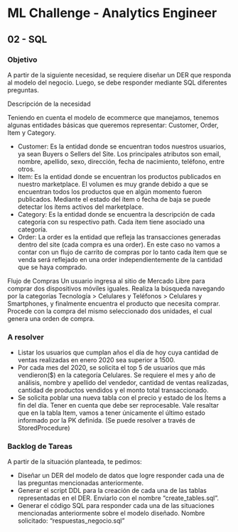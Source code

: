 # ML Challenge - Analytics Engineer

## 02 - SQL

### Objetivo
A partir de la siguiente necesidad, se requiere diseñar un DER que responda al modelo del negocio. Luego, se debe responder mediante SQL diferentes preguntas. 

Descripción de la necesidad 

Teniendo en cuenta el modelo de ecommerce que manejamos, tenemos algunas entidades básicas que queremos representar: Customer, Order, Item y Category. 

* Customer: Es la entidad donde se encuentran todos nuestros usuarios, ya sean Buyers o Sellers del Site. Los principales atributos son email, nombre, apellido, sexo, dirección, fecha de nacimiento, teléfono, entre otros. 
* Item: Es la entidad donde se encuentran los productos publicados en nuestro marketplace. El volumen es muy grande debido a que se encuentran todos los productos que en algún momento fueron publicados. Mediante el estado del ítem o fecha de baja se puede detectar los ítems activos del marketplace.  
* Category: Es la entidad donde se encuentra la descripción de cada categoría con su respectivo path. Cada ítem tiene asociado una categoría. 
* Order: La order es la entidad que refleja las transacciones generadas dentro del site (cada compra es una order). En este caso no vamos a contar con un flujo de carrito de compras por lo tanto cada ítem que se venda será reflejado en una order independientemente de la cantidad que se haya comprado.

Flujo de Compras
Un usuario ingresa al sitio de Mercado Libre para comprar dos dispositivos móviles iguales. 
Realiza la búsqueda navegando por la categorías Tecnología > Celulares y Teléfonos > Celulares y Smartphones, y finalmente encuentra el producto que necesita comprar. 
Procede con la compra del mismo seleccionado dos unidades, el cual genera una orden de compra.

### A resolver
* Listar los usuarios que cumplan años el día de hoy cuya cantidad de ventas realizadas en enero 2020 sea superior a 1500. 
* Por cada mes del 2020, se solicita el top 5 de usuarios que más vendieron($) en la categoría Celulares. Se requiere el mes y año de análisis, nombre y apellido del vendedor, cantidad de ventas realizadas, cantidad de productos vendidos y el monto total transaccionado. 
* Se solicita poblar una nueva tabla con el precio y estado de los Ítems a fin del día. Tener en cuenta que debe ser reprocesable. Vale resaltar que en la tabla Item, vamos a tener únicamente el último estado informado por la PK definida. (Se puede resolver a través de StoredProcedure) 

### Backlog de Tareas
A partir de la situación planteada, te pedimos: 
* Diseñar un DER del modelo de datos que logre responder cada una de las preguntas mencionadas anteriormente.
* Generar el script DDL para la creación de cada una de las tablas representadas en el DER. Enviarlo con el nombre “create_tables.sql”. 
* Generar el código SQL para responder cada una de las situaciones mencionadas anteriormente sobre el modelo diseñado. Nombre solicitado:  “respuestas_negocio.sql”
